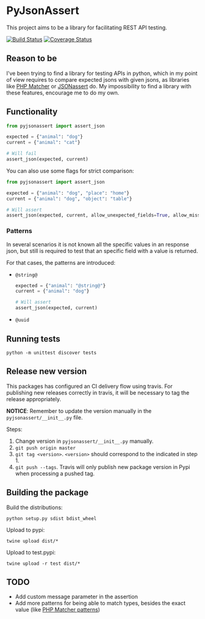 # PyJsonAssert

This project aims to be a library for facilitating REST API testing.

[![Build Status](https://travis-ci.org/javierseixas/pyJsonAssert.svg?branch=master)](https://travis-ci.org/javierseixas/pyJsonAssert)
[![Coverage Status](https://coveralls.io/repos/github/javierseixas/pyJsonAssert/badge.svg?branch=master)](https://coveralls.io/github/javierseixas/pyJsonAssert?branch=master)

## Reason to be

I've been trying to find a library for testing APIs in python, which in my point of view requires to compare expected jsons with given jsons, as libraries like [PHP Matcher](https://github.com/coduo/php-matcher) or [JSONassert](https://github.com/skyscreamer/JSONassert) do.
My impossibility to find a library with these features, encourage me to do my own.

## Functionality

```python
from pyjsonassert import assert_json

expected = {"animal": "dog"}
current = {"animal": "cat"}

# Will fail
assert_json(expected, current)
```

You can also use some flags for strict comparison:

```python
from pyjsonassert import assert_json

expected = {"animal": "dog", "place": "home"}
current = {"animal": "dog", "object": "table"}

# Will assert
assert_json(expected, current, allow_unexpected_fields=True, allow_missing_fields=False)
```

### Patterns

In several scenarios it is not known all the specific values in an response json, but still is required to test that an specific field with a value is returned.

For that cases, the patterns are introduced:

* `@string@`

    ```python
    expected = {"animal": "@string@"}
    current = {"animal": "dog"}
    
    # Will assert
    assert_json(expected, current)
    ```

* `@uuid`
    

## Running tests
```
python -m unittest discover tests
```


## Release new version

This packages has configured an CI delivery flow using travis. For publishing new releases correctly in travis, it will be necessary to tag the release appropriately.

**NOTICE**: Remember to update the version manually in the `pyjsonassert/__init__.py` file.

Steps:

1. Change version in `pyjsonassert/__init__.py` manually.
2. `git push origin master`
3. `git tag <version>`. `<version>` should correspond to the indicated in step 1.
4. `git push --tags`. Travis will only publish new package version in Pypi when processing a pushed tag.


## Building the package
Build the distributions:
```
python setup.py sdist bdist_wheel
```
Upload to pypi:
```
twine upload dist/*
```
Upload to test.pypi:
```
twine upload -r test dist/*
```


## TODO
* Add custom message parameter in the assertion
* Add more patterns for being able to match types, besides the exact value (like [PHP Matcher patterns](https://github.com/coduo/php-matcher#available-patterns))